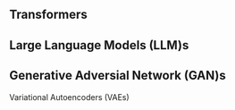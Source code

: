 ## Transformers
## Large Language Models (LLM)s
## Generative Adversial Network (GAN)s
Variational Autoencoders (VAEs)
